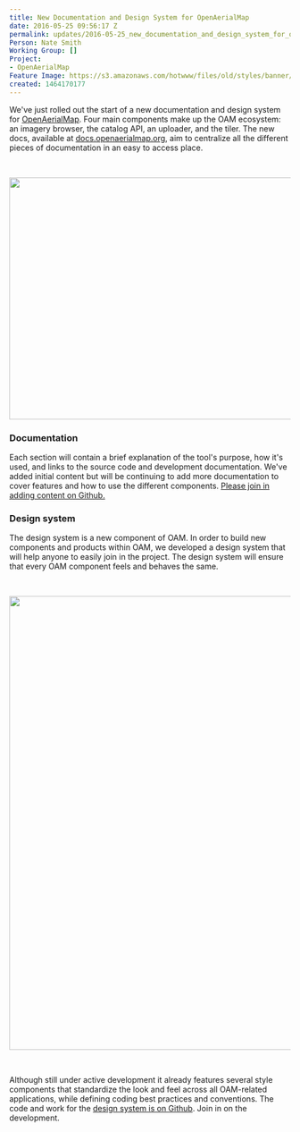```yaml
---
title: New Documentation and Design System for OpenAerialMap
date: 2016-05-25 09:56:17 Z
permalink: updates/2016-05-25_new_documentation_and_design_system_for_openaerialmap
Person: Nate Smith
Working Group: []
Project:
- OpenAerialMap
Feature Image: https://s3.amazonaws.com/hotwww/files/old/styles/banner/public/oam-browser-post-illu-cover.png
created: 1464170177
---
```


<p>We've just rolled out the start of a new documentation and design system for <a href="http://openaerialmap.org/">OpenAerialMap</a>. Four main components make up the OAM ecosystem: an imagery browser, the catalog API, an uploader, and the tiler. The new docs, available at <a href="http://docs.openaerialmap.org">docs.openaerialmap.org</a>, aim to centralize all the different pieces of documentation in an easy to access place.<!--break--></p><p>&nbsp;</p><p><img src="https://hotosm.org/sites/default/files/Screen%20Shot%202016-05-20%20at%2011.54.38%20AM.png" alt="" style="width:700px;height:433px"></p><h3><strong>Documentation</strong></h3><p>Each section will contain a brief explanation of the tool's purpose, how it's used, and links to the source code and development documentation. We've added initial content but will be continuing to add more documentation to cover features and how to use the different components. <a href="https://github.com/hotosm/oam-docs">Please join in adding content on Github.</a>&nbsp;</p><h3><strong>Design system</strong></h3><p>The design system is a new component of OAM. In order to build new components and products within OAM, we developed a design system that will help anyone to easily join in the project. The design system will ensure that every OAM component feels and behaves the same.&nbsp;</p><p>&nbsp;</p><p><img src="https://hotosm.org/sites/default/files/oam-brand-logo%20%281%29.png" alt="" style="width:700px;height:812px"></p><p>&nbsp;</p><p>Although still under active development it already features several style components that standardize the look and feel across all OAM-related applications, while defining coding best practices and conventions. The code and work for the <a href="https://github.com/hotosm/oam-design-system">design system is on Github</a>. Join in on the development.</p>
